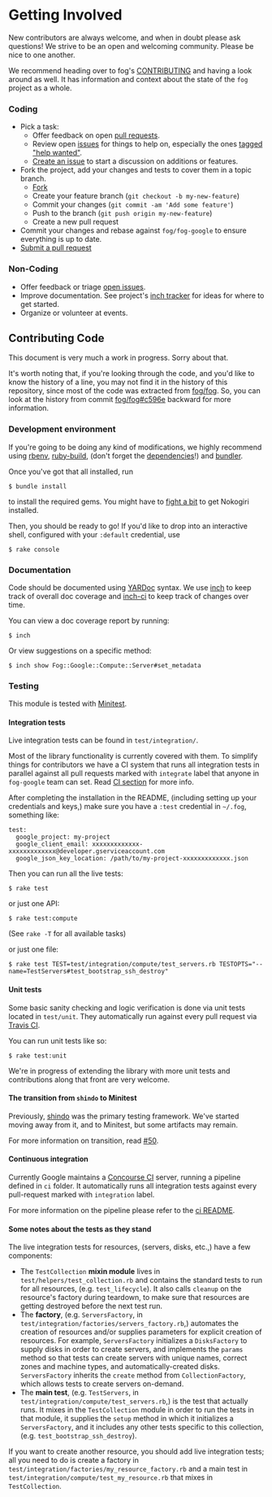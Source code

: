 # Getting Involved

New contributors are always welcome, and when in doubt please ask questions!
We strive to be an open and welcoming community. Please be nice to one another.

We recommend heading over to fog's [CONTRIBUTING](https://github.com/fog/fog/blob/master/CONTRIBUTING.md)
and having a look around as well.  It has information and context about the state of the `fog` project as a whole.

### Coding

* Pick a task:
  * Offer feedback on open [pull requests](https://github.com/fog/fog-google/pulls).
  * Review open [issues](https://github.com/fog/fog-google/issues) for things to help on,
    especially the ones [tagged "help wanted"](https://github.com/fog/fog-google/issues?q=is%3Aissue+is%3Aopen+label%3A%22help+wanted%22).
  * [Create an issue](https://github.com/fog/fog-google/issues/new) to start a discussion on additions or features.
* Fork the project, add your changes and tests to cover them in a topic branch.
  * [Fork](https://github.com/fog/fog-google/fork)
  * Create your feature branch (`git checkout -b my-new-feature`)
  * Commit your changes (`git commit -am 'Add some feature'`)
  * Push to the branch (`git push origin my-new-feature`)
  * Create a new pull request
* Commit your changes and rebase against `fog/fog-google` to ensure everything is up to date.
* [Submit a pull request](https://github.com/fog/fog-google/compare/)

### Non-Coding

* Offer feedback or triage [open issues](https://github.com/fog/fog-google/issues).
* Improve documentation. See project's [inch tracker](https://inch-ci.org/github/fog/fog-google.svg?branch=master)
  for ideas for where to get started.
* Organize or volunteer at events.

## Contributing Code

This document is very much a work in progress.  Sorry about that.

It's worth noting that, if you're looking through the code, and you'd like to know the history of a line,
you may not find it in the history of this repository, since most of the code was extracted from [fog/fog](https://github.com/fog/fog).
So, you can look at the history from commit [fog/fog#c596e](https://github.com/fog/fog/tree/c596e710952aa9c90713da3fbfb3027db0608413)
backward for more information.

### Development environment

If you're going to be doing any kind of modifications, we highly recommend using [rbenv](https://github.com/sstephenson/rbenv),
[ruby-build](https://github.com/sstephenson/ruby-build), (don't forget the [dependencies](https://github.com/sstephenson/ruby-build/wiki#suggested-build-environment)!)
and [bundler](http://bundler.io/).

Once you've got that all installed, run

```shell
$ bundle install
```

to install the required gems.  You might have to [fight a bit](http://www.nokogiri.org/tutorials/installing_nokogiri.html)
to get Nokogiri installed.

Then, you should be ready to go!  If you'd like to drop into an interactive shell, configured with your `:default` credential, use

```shell
$ rake console
```

### Documentation

Code should be documented using [YARDoc](https://yardoc.org/) syntax.
We use [inch](https://github.com/rrrene/inch) to keep track of overall doc
coverage and [inch-ci](https://inch-ci.org/) to keep track of changes over time.

You can view a doc coverage report by running:
```
$ inch
```

Or view suggestions on a specific method:
```
$ inch show Fog::Google::Compute::Server#set_metadata
```

### Testing

This module is tested with [Minitest](https://github.com/seattlerb/minitest).

#### Integration tests

Live integration tests can be found in `test/integration/`.

Most of the library functionality is currently covered with them. To simplify things for contributors we have a
CI system that runs all integration tests in parallel against all pull requests marked with `integrate` label
that anyone in `fog-google` team can set. Read [CI section](https://github.com/fog/fog-google/blob/master/CONTRIBUTING.md#continuous-integration)
for more info.

After completing the installation in the README, (including setting up your credentials and keys,)
make sure you have a `:test` credential in `~/.fog`, something like:

```
test:
  google_project: my-project
  google_client_email: xxxxxxxxxxxxx-xxxxxxxxxxxxx@developer.gserviceaccount.com
  google_json_key_location: /path/to/my-project-xxxxxxxxxxxxx.json
```

Then you can run all the live tests:

```shell
$ rake test
```

or just one API:

```
$ rake test:compute
```
(See `rake -T` for all available tasks)

or just one file:

```shell
$ rake test TEST=test/integration/compute/test_servers.rb TESTOPTS="--name=TestServers#test_bootstrap_ssh_destroy"
```

#### Unit tests

Some basic sanity checking and logic verification is done via unit tests located in `test/unit`.
They automatically run against every pull request via [Travis CI](http://travis-ci.org/).

You can run unit tests like so:

```
$ rake test:unit
```

We're in progress of extending the library with more unit tests and contributions along that front are very welcome.

#### The transition from `shindo` to Minitest

Previously, [shindo](https://github.com/geemus/shindo) was the primary testing framework.
We've started moving away from it, and to Minitest, but some artifacts may remain.

For more information on transition, read [#50](https://github.com/fog/fog-google/issues/50).

#### Continuous integration

Currently Google maintains a [Concourse CI](https://concourse-ci.org/) server, running a pipeline defined in `ci` folder.
It automatically runs all integration tests against every pull-request marked with `integration` label.

For more information on the pipeline please refer to the [ci README](https://github.com/fog/fog-google/blob/master/ci/README.md).

#### Some notes about the tests as they stand

The live integration tests for resources, (servers, disks, etc.,) have a few components:

- The `TestCollection` **mixin module** lives in `test/helpers/test_collection.rb`
and contains the standard tests to run for all resources, (e.g. `test_lifecycle`).
It also calls `cleanup` on the resource's factory during teardown, to make sure
that resources are getting destroyed before the next test run.
- The **factory**, (e.g. `ServersFactory`, in `test/integration/factories/servers_factory.rb`,)
automates the creation of resources and/or supplies parameters for explicit
creation of resources.  For example, `ServersFactory` initializes a `DisksFactory`
to supply disks in order to create servers, and implements the `params` method
so that tests can create servers with unique names, correct zones and machine
types, and automatically-created disks.  `ServersFactory` inherits the `create`
method from `CollectionFactory`, which allows tests to create servers on-demand.
- The **main test**, (e.g. `TestServers`, in `test/integration/compute/test_servers.rb`,)
 is the test that actually runs.  It mixes in the `TestCollection` module in
 order to run the tests in that module, it supplies the `setup` method in which
 it initializes a `ServersFactory`, and it includes any other tests specific to
 this collection, (e.g. `test_bootstrap_ssh_destroy`).

If you want to create another resource, you should add live integration tests;
all you need to do is create a factory in `test/integration/factories/my_resource_factory.rb`
and a main test in `test/integration/compute/test_my_resource.rb` that mixes in `TestCollection`.
